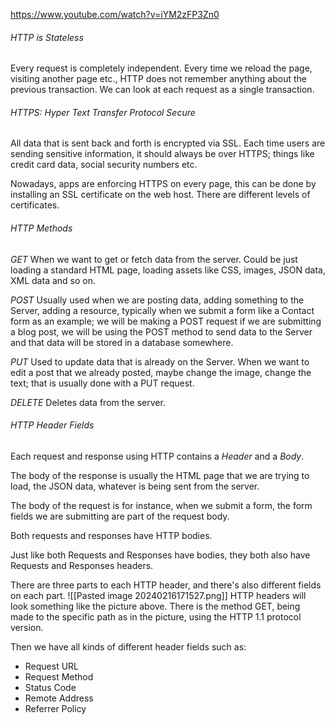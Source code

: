 https://www.youtube.com/watch?v=iYM2zFP3Zn0

###### HTTP is Stateless
Every request is completely independent.
Every time we reload the page, visiting another page etc., HTTP does not remember anything about the previous transaction. 
We can look at each request as a single transaction.
 
###### HTTPS: Hyper Text Transfer Protocol Secure
All data that is sent back and forth is encrypted via SSL.
Each time users are sending sensitive information, it should always be over HTTPS; things like credit card data, social security numbers etc. 

Nowadays, apps are enforcing HTTPS on every page, this can be done by installing an SSL certificate on the web host. 
There are different levels of certificates. 

###### HTTP Methods

*GET*
When we want to get or fetch data from the server. Could be just loading a standard HTML page, loading assets like CSS, images, JSON data, XML data and so on. 

*POST*
Usually used when we are posting data, adding something to the Server, adding a resource, typically when we submit a form like a Contact form as an example; we will be making a POST request if we are submitting a blog post, we will be using the POST method to send data to the Server and that data will be stored in a database somewhere.

*PUT*
Used to update data that is already on the Server. 
When we want to edit a post that we already posted, maybe change the image, change the text; that is usually done with a PUT request.

*DELETE*
Deletes data from the server.

###### HTTP Header Fields
Each request and response using HTTP contains a *Header* and a *Body*.

The body of the response is usually the HTML page that we are trying to load, the JSON data, whatever is being sent from the server.

The body of the request is for instance, when we submit a form, the form fields we are submitting are part of the request body. 

Both requests and responses have HTTP bodies.

Just like both Requests and Responses have bodies, they both also have Requests and Responses headers. 

There are three parts to each HTTP header, and there's also different fields on each part. 
![[Pasted image 20240216171527.png]]
HTTP headers will look something like the picture above. 
There is the method GET, being made to the specific path as in the picture, using the HTTP 1.1 protocol version.

Then we have all kinds of different header fields such as:
- Request URL
- Request Method
- Status Code
- Remote Address
- Referrer Policy

